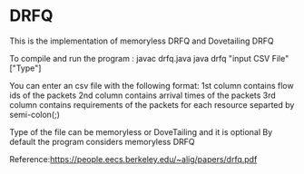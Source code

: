 # DRFQ

This is the implementation of memoryless DRFQ and Dovetailing DRFQ

To compile and run the program :
javac drfq.java
java drfq "input CSV File" ["Type"]

You can enter an csv file with the following format:
1st column contains flow ids of the packets
2nd column contains arrival times of the packets
3rd column contains requirements of the packets for each resource separted by semi-colon(;)

Type of the file can be memoryless or DoveTailing and it is optional
By default the program considers memoryless DRFQ

Reference:https://people.eecs.berkeley.edu/~alig/papers/drfq.pdf


